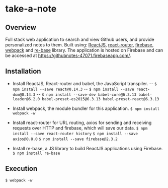  take-a-note
==================

Overview
---------

Full stack web application to search and view Github users, and provide personalized notes to them. 
Built using: 
[ReactJS](https://facebook.github.io/react/index.html),
[react-router](https://react-router.now.sh),
[firebase](https://firebase.google.com/),
[webpack](https://webpack.github.io) and
[re-base](https://github.com/tylermcginnis/re-base) library.
The application is hosted on Firebase and can be accessed at https://githubnotes-47071.firebaseapp.com/.

Installation
-------------

* Install ReactJS, React-router and babel, the JavaScript transpiler.
--
`$ npm install --save react@0.14.3`
--
`$ npm install --save react-dom@0.14.3` 
--
`$ npm install --save-dev babel-core@6.3.13 babel-loader@6.2.0 babel-preset-es2015@6.3.13 babel-preset-react@6.3.13`

* Install webpack, the module bundler for this application.
`$ npm install webpack -w`

* Install react-router for URL routing, axios for sending and receiving requests over HTTP and firebase, which will save our data.
`$ npm install --save react-router history`
`$ npm install --save axios@0.8.0`
`$ npm install --save firebase@2.3.2`

* Install re-base, a JS library to build ReactJS applications using Firebase.
`$ npm install re-base`

Execution
---------------
`$ webpack -w`


